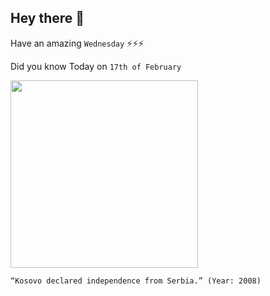 ## Hey there 👋
Have an amazing `Wednesday` ⚡⚡⚡

Did you know Today on `17th of February`
 
 [<img src="https://static01.nyt.com/images/2008/02/18/world/18kosovo-inline3-650.jpg?quality=75&auto=webp&disable=upscale" width="300" />](https://www.britannica.com/place/Kosovo/Self-declared-independence) 
 ```
“Kosovo declared independence from Serbia.” (Year: 2008)
```
